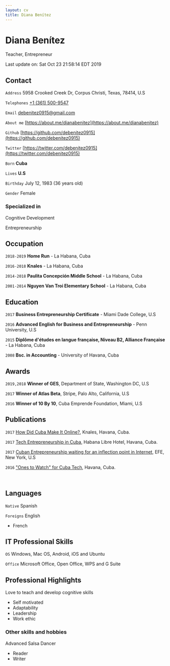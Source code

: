```yaml
---
layout: cv
title: Diana Benítez
---
```

# Diana Benítez
Teacher, Entrepreneur

<div id="webaddress">
Last update on: Sat Oct 23 21:58:14 EDT 2019
</div>

## Contact

`Address`
5958 Crooked Creek Dr, Corpus Christi, Texas, 78414, U.S

`Telephones`
[+1 (361) 500-9547](tel:+13615009547)

`Email`
[debenitez0915@gmail.com](mailto:debenitez0915@gmail.com)

`About me`
[https://about.me/dianabenitez](https://about.me/dianabenitez)

`Github`
[https://github.com/debenitez0915](https://github.com/debenitez0915)

`Twitter`
[https://twitter.com/debenitez0915](https://twitter.com/debenitez0915)

`Born`
__Cuba__

`Lives`
__U.S__

`Birthday`
July 12, 1983 (36 years old)

`Gender`
Female


### Specialized in

Cognitive Development

Entrepreneurship

## Occupation

`2018-2019`
**Home Run** - La Habana, Cuba

`2016-2018`
**Knales** - La Habana, Cuba

`2014-2018`
**Paulita Concepción Middle School** - La Habana, Cuba

`2001-2014`
**Nguyen Van Troi Elementary School** - La Habana, Cuba

## Education

`2017`
**Business Entrepreneurship Certificate** - Miami Dade College, U.S

`2016`
**Advanced English for Business and Entrepreneurship** - Penn University, U.S

`2015`
**Diplôme d'études en langue française, Niveau B2, Alliance Française** - La Habana, Cuba

`2008`
**Bsc. in Accounting** - University of Havana, Cuba

## Awards

`2019,2018`
**Winner of GES**, Department of State, Washington DC, U.S

`2017`
**Winner of Atlas Beta**, Stripe, Palo Alto, California, U.S

`2016`
**Winner of 10 By 10**, Cuba Emprende Foundation, Miami, U.S

## Publications

`2017`
[How Did Cuba Make It Online?](http://bit.ly/32Jz50l), Knales, Havana, Cuba.

`2017`
[Tech Entrepreneurship in Cuba](http://bit.ly/2Lsns89), Habana Libre Hotel, Havana, Cuba.

`2017`
[Cuban Entrepreneurship waiting for an inflection point in
Internet](http://bit.ly/32FgDG1), EFE, New York, U.S

`2016`
["Ones to Watch" for Cuba Tech](http://bit.ly/2LruIkp), Havana, Cuba.

<br>

## Languages

`Native`
Spanish

`Foreigns`
English

- French

## IT Professional Skills

`OS`
Windows, Mac OS, Android, iOS and Ubuntu

`Office`
Microsoft Office, Open Office, WPS and G Suite

## Professional Highlights

Love to teach and develop cognitive skills

- Self motivated
- Adaptability
- Leadership
- Work ethic

### Other skills and hobbies

Advanced Salsa Dancer

- Reader
- Writer
